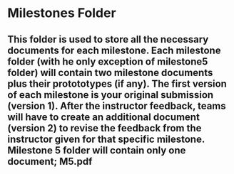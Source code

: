 # Milestones Folder

## This folder is used to store all the necessary documents for each milestone. Each milestone folder (with he only exception of milestone5 folder) will contain two milestone documents plus their protototypes (if any). The first version of each milestone is your original submission (version 1). After the instructor feedback, teams will have to create an additional document (version 2) to revise the feedback from the instructor given for that specific milestone. Milestone 5 folder will contain only one document; M5.pdf
